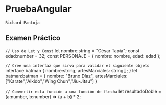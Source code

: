 # PruebaAngular

`Richard Pantoja`

## Examen Práctico

`// Uso de Let y Const`
let nombre:string = "César Tapia";
const edad:number = 32;
const PERSONAJE = {
nombre: nombre,
edad: edad
};


`// Cree una interfaz que sirva para validar el siguiente objeto`
interface batman {
nombre:string;
artesMarciales: string[];
}
let batman:batman = {
nombre: "Bruno Díaz",
artesMarciales: ["Karate","Aikido","Wing Chun","Jiu-Jitsu"]
}


`// Convertir esta función a una función de flecha`
let resultadoDoble = (a:number, b:number) => (a + b) * 2; 
